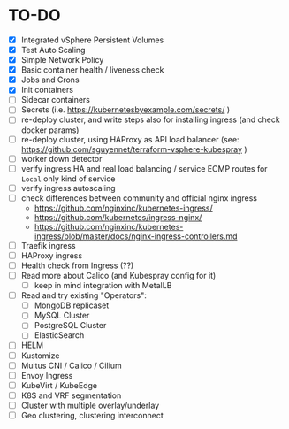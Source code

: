 # TO-DO

* [x] Integrated vSphere Persistent Volumes
* [x] Test Auto Scaling
* [x] Simple Network Policy
* [x] Basic container health / liveness check
* [x] Jobs and Crons
* [x] Init containers
* [ ] Sidecar containers
* [ ] Secrets (i.e. https://kubernetesbyexample.com/secrets/ )
* [ ] re-deploy cluster, and write steps also for installing ingress (and check docker params)
* [ ] re-deploy cluster, using HAProxy as API load balancer (see: https://github.com/sguyennet/terraform-vsphere-kubespray )
* [ ] worker down detector
* [ ] verify ingress HA and real load balancing / service ECMP routes for `Local` only kind of service
* [ ] verify ingress autoscaling
* [ ] check differences between community and official nginx ingress
    * https://github.com/nginxinc/kubernetes-ingress/
    * https://github.com/kubernetes/ingress-nginx/
    * https://github.com/nginxinc/kubernetes-ingress/blob/master/docs/nginx-ingress-controllers.md
* [ ] Traefik ingress
* [ ] HAProxy ingress
* [ ] Health check from Ingress (??)
* [ ] Read more about Calico (and Kubespray config for it)
    * [ ] keep in mind integration with MetalLB
* [ ] Read and try existing "Operators":
    * [ ] MongoDB replicaset
    * [ ] MySQL Cluster
    * [ ] PostgreSQL Cluster
    * [ ] ElasticSearch
* [ ] HELM
* [ ] Kustomize
* [ ] Multus CNI / Calico / Cilium
* [ ] Envoy Ingress
* [ ] KubeVirt / KubeEdge
* [ ] K8S and VRF segmentation
* [ ] Cluster with multiple overlay/underlay
* [ ] Geo clustering, clustering interconnect
